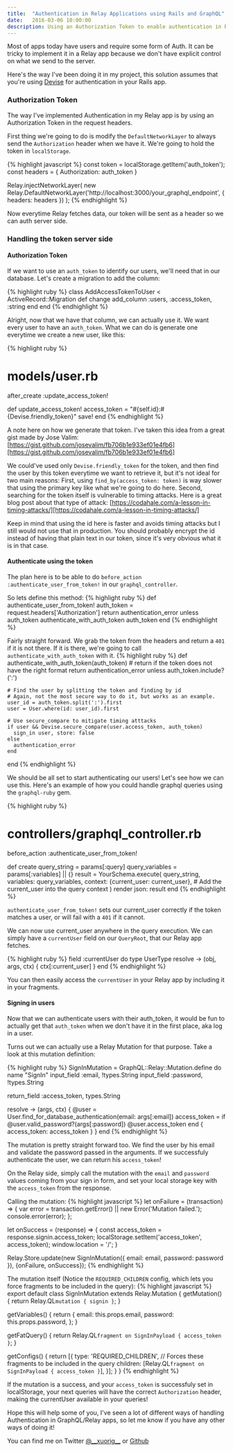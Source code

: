 ```yaml
---
title:  "Authentication in Relay Applications using Rails and GraphQL"
date:   2016-03-06 10:00:00
description: Using an Authorization Token to enable authentication in Relay applications using Rails with Devise and GraphQL
---
```


<meta name="twitter:card" content="summary_large_image">
<meta name="twitter:site" content="@__xuorig__">
<meta name="twitter:creator" content="@__xuorig__">
<meta name="twitter:title" content="Authentication in Relay Applications using Rails and GraphQL">
<meta name="twitter:description" content="Using an Authorization Token to enable authentication in Relay applications using Rails with Devise and GraphQL">
<meta name="twitter:image" content="https://cloud.githubusercontent.com/assets/2231765/9094460/cb43861e-3b66-11e5-9fbf-71066ff3ab13.png">

Most of apps today have users and require some form of Auth. It can be tricky to implement it in a Relay app because we don't have explicit control on what we send to the server.

Here's the way I've been doing it in my project, this solution assumes that you're using [Devise][devise] for authentication in your Rails app.

### Authorization Token

The way I've implemented Authentication in my Relay app is by using an Authorization Token in the request headers.

First thing we're going to do is modify the `DefaultNetworkLayer` to always send the `Authorization` header when we have it. We're going to hold the token in `localStorage`.

{% highlight javascript %}
const token = localStorage.getItem('auth_token');
const headers = { Authorization: auth_token }

Relay.injectNetworkLayer(
  new Relay.DefaultNetworkLayer('http://localhost:3000/your_graphql_endpoint', {
    headers: headers
  })
);
{% endhighlight %}

Now everytime Relay fetches data, our token will be sent as a header so we can auth server side.

### Handling the token server side

#### Authorization Token

If we want to use an `auth_token` to identify our users, we'll need that in our database. Let's create a migration to add the column:

{% highlight ruby %}
class AddAccessTokenToUser < ActiveRecord::Migration
  def change
    add_column :users, :access_token, :string
  end
end
{% endhighlight %}

Alright, now that we have that column, we can actually use it. We want every user to have an `auth_token`. What we can do is generate one everytime we create a new user, like this:

{% highlight ruby %}
  # models/user.rb
  after_create :update_access_token!

  def update_access_token!
    access_token = "#{self.id}:#{Devise.friendly_token}"
    save!
  end
{% endhighlight %}

A note here on how we generate that token. I've taken this idea from a great gist made by Jose Valim: [https://gist.github.com/josevalim/fb706b1e933ef01e4fb6][https://gist.github.com/josevalim/fb706b1e933ef01e4fb6]

We could've used only `Devise.friendly_token` for the token, and then find the user by this token everytime we want to retrieve it, but it's not ideal for two main reasons: First, using `find_by(access_token: token)` is way slower that using the primary key like what we're going to do here. Second, searching for the token itself is vulnerable to timing attacks. Here is a great blog post about that type of attack: [https://codahale.com/a-lesson-in-timing-attacks/][https://codahale.com/a-lesson-in-timing-attacks/]

Keep in mind that using the id here is faster and avoids timing attacks but I still would not use that in production. You should probably encrypt the id instead of having that plain text in our token, since it's very obvious what it is in that case.

#### Authenticate using the token

The plan here is to be able to do `before_action :authenticate_user_from_token!` in our `graphql_controller`.

So lets define this method:
{% highlight ruby %}
  def authenticate_user_from_token!
    auth_token = request.headers['Authorization']
    return authentication_error unless auth_token
    authenticate_with_auth_token auth_token
  end
{% endhighlight %}

Fairly straight forward. We grab the token from the headers and return a `401` if it is not there.
If it is there, we're going to call `authenticate_with_auth_token` with it.
{% highlight ruby %}
  def authenticate_with_auth_token(auth_token)
    # return if the token does not have the right format
    return authentication_error unless auth_token.include?(':')

    # Find the user by splitting the token and finding by id
    # Again, not the most secure way to do it, but works as an example.
    user_id = auth_token.split(':').first
    user = User.where(id: user_id).first

    # Use secure_compare to mitigate timing atttacks
    if user && Devise.secure_compare(user.access_token, auth_token)
      sign_in user, store: false
    else
      authentication_error
    end
  end
{% endhighlight %}

We should be all set to start authenticating our users! Let's see how we can use this.
Here's an example of how you could handle graphql queries using the `graphql-ruby` gem.

{% highlight ruby %}
  # controllers/graphql_controller.rb
  before_action :authenticate_user_from_token!

  def create
    query_string = params[:query]
    query_variables = params[:variables] || {}
    result = YourSchema.execute(
      query_string,
      variables: query_variables,
      context: {current_user: current_user}, # Add the current_user into the query context
    )
    render json: result
  end
{% endhighlight %}

`authenticate_user_from_token!` sets our current_user correctly if the token matches
a user, or will fail with a `401` if it cannot.

We can now use current_user anywhere in the query execution. We can simply have a `currentUser`
field on our `QueryRoot`, that our Relay app fetches.

{% highlight ruby %}
  field :currentUser do
    type UserType
    resolve -> (obj, args, ctx) {
      ctx[:current_user]
    }
  end
{% endhighlight %}

You can then easily access the `currentUser` in your Relay app by including it in your fragments.

#### Signing in users

Now that we can authenticate users with their auth_token, it would be fun to actually get that `auth_token` when we don't have it in the first place, aka log in a user.

Turns out we can actually use a Relay Mutation for that purpose. Take a look at this mutation definition:

{% highlight ruby %}
SignInMutation = GraphQL::Relay::Mutation.define do
  name "SignIn"
  input_field :email, !types.String
  input_field :password, !types.String

  return_field :access_token, types.String

  resolve -> (args, ctx) {
    @user = User.find_for_database_authentication(email: args[:email])
    access_token = if @user.valid_password?(args[:password])
      @user.access_token
    end
    { access_token: access_token }
  }
end
{% endhighlight %}

The mutation is pretty straight forward too. We find the user by his email and validate the password passed in the arguments. If we successfuly authenticate the user, we can return his `access_token`!

On the Relay side, simply call the mutation with the `email` and `password` values coming from your sign in form, and set your local storage key with the `access_token` from the response.

Calling the mutation:
{% highlight javascript %}
  let onFailure = (transaction) => {
    var error = transaction.getError() || new Error('Mutation failed.');
    console.error(error);
  };

  let onSuccess = (response) => {
    const access_token = response.signin.access_token;
    localStorage.setItem('access_token', access_token);
    window.location = '/';
  }

  Relay.Store.update(new SignInMutation({
    email: email,
    password: password
  }), {onFailure, onSuccess});
{% endhighlight %}

The mutation itself (Notice the `REQUIRED_CHILDREN` config, which lets you force fragments to be included in the query):
{% highlight javascript %}
export default class SignInMutation extends Relay.Mutation {
  getMutation() {
    return Relay.QL`mutation {
      signin
    }`;
  }

  getVariables() {
    return {
      email: this.props.email,
      password: this.props.password,
    };
  }

  getFatQuery() {
    return Relay.QL`
      fragment on SignInPayload {
        access_token
      }
    `;
  }

  getConfigs() {
      return [{
        type: 'REQUIRED_CHILDREN',
        // Forces these fragments to be included in the query
        children: [Relay.QL`
          fragment on SignInPayload {
            access_token
          }
        `],
      }];
    }
}
{% endhighlight %}

If the mutation is a success, and your `access_token` is successfuly set in localStorage, your next queries will have the correct `Authorization` header, making the currentUser available in your queries!

Hope this will help some of you, I've seen a lot of different ways of handling Authentication in GraphQL/Relay apps, so let me know if you have any other ways of doing it!

You can find me on Twitter [@\_\_xuorig\_\_][twit] or [Github][xuo]

[twit]: https://twitter.com/__xuorig__
[xuo]: http://github.com/xuorig
[https://codahale.com/a-lesson-in-timing-attacks/]: https://codahale.com/a-lesson-in-timing-attacks/
[https://gist.github.com/josevalim/fb706b1e933ef01e4fb6]: https://gist.github.com/josevalim/fb706b1e933ef01e4fb6
[devise]: https://github.com/plataformatec/devise

